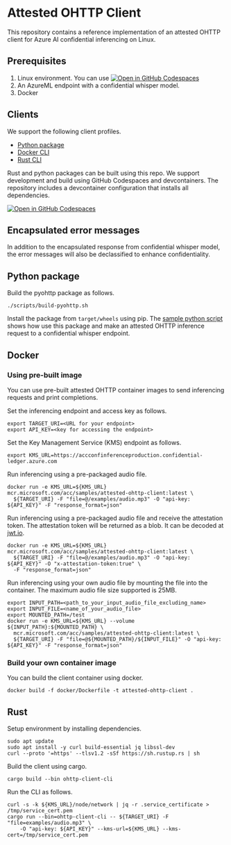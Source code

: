 # Attested OHTTP Client

This repository contains a reference implementation of an attested OHTTP client for 
Azure AI confidential inferencing on Linux.

## Prerequisites 

1. Linux environment. 
    You can use [![Open in GitHub Codespaces](https://github.com/codespaces/badge.svg)](https://codespaces.new/microsoft/attested-ohttp-client)
2. An AzureML endpoint with a confidential whisper model. 
3. Docker 

## Clients

We support the following client profiles. 

- [Python package](#python-package)
- [Docker CLI](#docker)
- [Rust CLI](#rust)

Rust and python packages can be built using this repo. We support development and build using GitHub Codespaces and devcontainers. The repository includes a devcontainer configuration that installs all dependencies. 

[![Open in GitHub Codespaces](https://github.com/codespaces/badge.svg)](https://codespaces.new/microsoft/attested-ohttp-client)

## Encapsulated error messages
In addition to the encapsulated response from confidential whisper model, the error messages will also be declassified to enhance confidentiality. 

## Python package

Build the pyohttp package as follows. 

```shell
./scripts/build-pyohttp.sh
```
Install the package from ```target/wheels``` using pip. The [sample python script](samples/ohttp-client-cli.py) shows how use this package and make an attested OHTTP inference request to a confidential whisper endpoint. 

## Docker

### Using pre-built image

You can use pre-built attested OHTTP container images to send inferencing requests and print completions. 

Set the inferencing endpoint and access key as follows.
```
export TARGET_URI=<URL for your endpoint>
export API_KEY=<key for accessing the endpoint>
```

Set the Key Management Service (KMS) endpoint as follows.
```
export KMS_URL=https://accconfinferenceproduction.confidential-ledger.azure.com
```


Run inferencing using a pre-packaged audio file. 
```
docker run -e KMS_URL=${KMS_URL} mcr.microsoft.com/acc/samples/attested-ohttp-client:latest \
  ${TARGET_URI} -F "file=@/examples/audio.mp3" -O "api-key: ${API_KEY}" -F "response_format=json"
```

Run inferencing using a pre-packaged audio file and receive the attestation token.
The attestation token will be returned as a blob. It can be decoded at [jwt.io](https://jwt.io/).
```
docker run -e KMS_URL=${KMS_URL} mcr.microsoft.com/acc/samples/attested-ohttp-client:latest \
  ${TARGET_URI} -F "file=@/examples/audio.mp3" -O "api-key: ${API_KEY}" -O "x-attestation-token:true" \
  -F "response_format=json"
```

Run inferencing using your own audio file by mounting the file into the container.
The maximum audio file size supported is 25MB.
```
export INPUT_PATH=<path_to_your_input_audio_file_excluding_name>
export INPUT_FILE=<name_of_your_audio_file>
export MOUNTED_PATH=/test
docker run -e KMS_URL=${KMS_URL} --volume ${INPUT_PATH}:${MOUNTED_PATH} \
  mcr.microsoft.com/acc/samples/attested-ohttp-client:latest \
  ${TARGET_URI} -F "file=@${MOUNTED_PATH}/${INPUT_FILE}" -O "api-key: ${API_KEY}" -F "response_format=json"
```

### Build your own container image

You can build the client container using docker.
```
docker build -f docker/Dockerfile -t attested-ohttp-client .
```

## Rust 
Setup environment by installing dependencies.
```
sudo apt update
sudo apt install -y curl build-essential jq libssl-dev
curl --proto '=https' --tlsv1.2 -sSf https://sh.rustup.rs | sh
```

Build the client using cargo. 
```
cargo build --bin ohttp-client-cli
```

Run the CLI as follows.
```
curl -s -k ${KMS_URL}/node/network | jq -r .service_certificate > /tmp/service_cert.pem
cargo run --bin=ohttp-client-cli -- ${TARGET_URI} -F "file=examples/audio.mp3" \
	-O "api-key: ${API_KEY}" --kms-url=${KMS_URL} --kms-cert=/tmp/service_cert.pem
```
